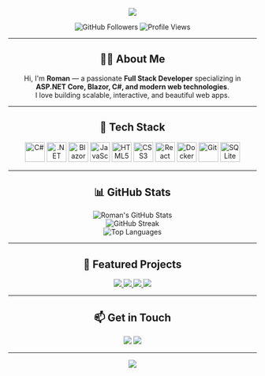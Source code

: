 <!-- Profile Header -->
<p align="center">
  <img src="https://capsule-render.vercel.app/api?type=waving&color=0:3e62ff,100:4f8cff&height=200&section=header&text=Roman1488e%20👋&fontAlign=50&fontSize=50&fontColor=ffffff" />
</p>

<p align="center">
  <img src="https://img.shields.io/github/followers/Roman1488e?label=Follow&style=social" alt="GitHub Followers" />
  <img src="https://komarev.com/ghpvc/?username=Roman1488e&color=blue" alt="Profile Views" />
</p>

---

<h2 align="center">🧑‍💻 About Me</h2>

<p align="center">
  Hi, I'm <b>Roman</b> — a passionate <b>Full Stack Developer</b> specializing in <b>ASP.NET Core, Blazor, C#, and modern web technologies</b>.
  <br>
  I love building scalable, interactive, and beautiful web apps.
</p>

---

<h2 align="center">🚀 Tech Stack</h2>

<p align="center">
  <img src="https://cdn.jsdelivr.net/gh/devicons/devicon/icons/csharp/csharp-original.svg" alt="C#" width="40" />
  <img src="https://cdn.jsdelivr.net/gh/devicons/devicon/icons/dot-net/dot-net-original.svg" alt=".NET" width="40" />
  <img src="https://cdn.jsdelivr.net/gh/devicons/devicon/icons/blazor/blazor-original.svg" alt="Blazor" width="40" />
  <img src="https://cdn.jsdelivr.net/gh/devicons/devicon/icons/javascript/javascript-original.svg" alt="JavaScript" width="40" />
  <img src="https://cdn.jsdelivr.net/gh/devicons/devicon/icons/html5/html5-original.svg" alt="HTML5" width="40" />
  <img src="https://cdn.jsdelivr.net/gh/devicons/devicon/icons/css3/css3-original.svg" alt="CSS3" width="40" />
  <img src="https://cdn.jsdelivr.net/gh/devicons/devicon/icons/react/react-original.svg" alt="React" width="40" />
  <img src="https://cdn.jsdelivr.net/gh/devicons/devicon/icons/docker/docker-original.svg" alt="Docker" width="40" />
  <img src="https://cdn.jsdelivr.net/gh/devicons/devicon/icons/git/git-original.svg" alt="Git" width="40" />
  <img src="https://cdn.jsdelivr.net/gh/devicons/devicon/icons/sqlite/sqlite-original.svg" alt="SQLite" width="40" />
</p>

---

<h2 align="center">📊 GitHub Stats</h2>

<p align="center">
  <img src="https://github-readme-stats.vercel.app/api?username=Roman1488e&show_icons=true&theme=radical" alt="Roman's GitHub Stats" />
  <br>
  <img src="https://github-readme-streak-stats.herokuapp.com?user=Roman1488e&theme=radical" alt="GitHub Streak" />
  <br>
  <img src="https://github-readme-stats.vercel.app/api/top-langs/?username=Roman1488e&layout=compact&theme=radical" alt="Top Languages" />
</p>

---

<h2 align="center">🌟 Featured Projects</h2>

<p align="center">
  <a href="https://github.com/Roman1488e/LedMagazineBack">
    <img src="https://github-readme-stats.vercel.app/api/pin/?username=Roman1488e&repo=LedMagazineBack&theme=radical" />
  </a>
  <a href="https://github.com/Roman1488e/MagazineFront">
    <img src="https://github-readme-stats.vercel.app/api/pin/?username=Roman1488e&repo=MagazineFront&theme=radical" />
  </a>
  <a href="https://github.com/Roman1488e/MagazineCRM">
    <img src="https://github-readme-stats.vercel.app/api/pin/?username=Roman1488e&repo=MagazineCRM&theme=radical" />
  </a>
  <a href="https://github.com/Roman1488e/BlazorAuth">
    <img src="https://github-readme-stats.vercel.app/api/pin/?username=Roman1488e&repo=BlazorAuth&theme=radical" />
  </a>
</p>

---

<h2 align="center">📫 Get in Touch</h2>

<p align="center">
  <a href="mailto:vertushkinroman@gmail.com"><img src="https://img.shields.io/badge/Email-D14836?style=for-the-badge&logo=gmail&logoColor=white"/></a>
  <a href="https://t.me/greatpool"><img src="https://img.shields.io/badge/Telegram-26A5E4?style=for-the-badge&logo=telegram&logoColor=white"/></a>
</p>

---

<p align="center">
  <img src="https://capsule-render.vercel.app/api?type=waving&color=0:3e62ff,100:4f8cff&height=120&section=footer"/>
</p>
